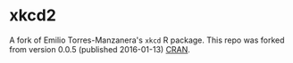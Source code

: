 # xkcd2

A fork of Emilio Torres-Manzanera's `xkcd` R package. 
This repo was forked from version 0.0.5 (published  2016-01-13)  [CRAN](https://cran.r-project.org/web/packages/xkcd/index.html).


 
